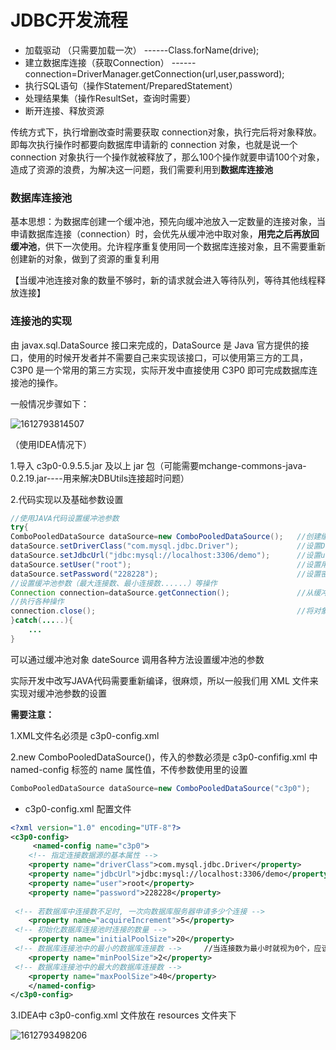 # JDBC开发流程

- 加载驱动 （只需要加载一次）			      ------Class.forName(drive);
- 建立数据库连接（获取Connection）                    ------connection=DriverManager.getConnection(url,user,password);
- 执行SQL语句（操作Statement/PreparedStatement）
- 处理结果集（操作ResultSet，查询时需要）
- 断开连接、释放资源



传统方式下，执行增删改查时需要获取 connection对象，执行完后将对象释放。即每次执行操作时都要向数据库申请新的 connection 对象，也就是说一个 connection 对象执行一个操作就被释放了，那么100个操作就要申请100个对象，造成了资源的浪费，为解决这一问题，我们需要利用到**数据库连接池**



### 数据库连接池

基本思想：为数据库创建一个缓冲池，预先向缓冲池放入一定数量的连接对象，当申请数据库连接（connection）时，会优先从缓冲池中取对象，**用完之后再放回缓冲池**，供下一次使用。允许程序重复使用同一个数据库连接对象，且不需要重新创建新的对象，做到了资源的重复利用

【当缓冲池连接对象的数量不够时，新的请求就会进入等待队列，等待其他线程释放连接】



### 连接池的实现

由  javax.sql.DataSource 接⼝来完成的，DataSource 是 Java 官⽅提供的接⼝，使⽤的时候开发者并不需要自己来实现该接⼝，可以使⽤第三⽅的⼯具，C3P0 是⼀个常⽤的第三⽅实现，实际开发中直接使⽤ C3P0 即可完成数据库连接池的操作。

一般情况步骤如下：

![1612793814507](C:\Users\86185\AppData\Roaming\Typora\typora-user-images\1612793814507.png)



（使用IDEA情况下）

1.导入 c3p0-0.9.5.5.jar 及以上 jar 包（可能需要mchange-commons-java-0.2.19.jar----用来解决DBUtils连接超时问题）

2.代码实现以及基础参数设置

```java
//使用JAVA代码设置缓冲池参数
try{
ComboPooledDataSource dataSource=new ComboPooledDataSource();   //创建缓冲池
dataSource.setDriverClass("com.mysql.jdbc.Driver");             //设置Driver
dataSource.setJdbcUrl("jdbc:mysql://localhost:3306/demo");      //设置url
dataSource.setUser("root");                                     //设置用户名
dataSource.setPassword("228228");                               //设置密码
//设置缓冲池参数（最大连接数、最小连接数......）等操作
Connection connection=dataSource.getConnection();               //从缓冲池获取连接对象
//执行各种操作
connection.close();                                             //将对象返回到缓冲池中（没有释放）
}catch(.....){
    ...
}
```

可以通过缓冲池对象 dateSource 调用各种方法设置缓冲池的参数

实际开发中改写JAVA代码需要重新编译，很麻烦，所以一般我们用 XML 文件来实现对缓冲池参数的设置

**需要注意：**

1.XML文件名必须是  c3p0-config.xml

2.new ComboPooledDataSource()，传⼊的参数必须是 c3p0-confifig.xml 中 named-config 标签的 name 属性值，不传参数使用<default-config></default-config>里的设置

```JAVA
ComboPooledDataSource dataSource=new ComboPooledDataSource("c3p0");
```

- c3p0-config.xml 配置文件

```xml
<?xml version="1.0" encoding="UTF-8"?>
<c3p0-config>
	 <named-config name="c3p0">
 	<!-- 指定连接数据源的基本属性 -->
 	<property name="driverClass">com.mysql.jdbc.Driver</property>
    <property name="jdbcUrl">jdbc:mysql://localhost:3306/demo</property>
    <property name="user">root</property>
    <property name="password">228228</property>
         
 <!-- 若数据库中连接数不⾜时, ⼀次向数据库服务器申请多少个连接 -->
 	<property name="acquireIncrement">5</property>
 <!-- 初始化数据库连接池时连接的数量 -->
 	<property name="initialPoolSize">20</property>
 <!-- 数据库连接池中的最⼩的数据库连接数 -->		//当连接数为最小时就视为0个，应该进行补充（临界值）
 	<property name="minPoolSize">2</property>
 <!-- 数据库连接池中的最⼤的数据库连接数 -->
 	<property name="maxPoolSize">40</property>
 	</named-config>
</c3p0-config>
```

3.IDEA中 c3p0-config.xml 文件放在 resources 文件夹下

![1612793498206](C:\Users\86185\AppData\Roaming\Typora\typora-user-images\1612793498206.png)





